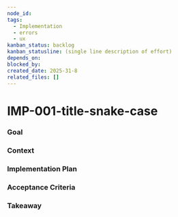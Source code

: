 ```yaml
---
node_id: 
tags:
  - Implementation
  - errors
  - ux
kanban_status: backlog
kanban_statusline: (single line description of effort)
depends_on: 
blocked_by:
created_date: 2025-31-8
related_files: []
---
```


# IMP-001-title-snake-case


### **Goal**
<!-- What is the single, clear outcome of this work? What will be true when this ticket is done? -->
<!-- LOC|X is only a MAXIMUM you do not have to output that many tokens if not required. --> 


### **Context**
<!-- Briefly, what is the user story or business need? Link to the full story, ADR, or spec for details. -->


### **Implementation Plan**
<!-- The specific, technical tasks required to complete the work. This is the "how-to" guide. Format as a checklist with -[] Step 1. -->


### **Acceptance Criteria**
<!-- How do we know this is done and working correctly? This should be testable from a user's perspective. -->


### **Takeaway**
<!-- To be filled out upon completion. What was the result? Were there any unexpected issues? Are there follow-up actions? -->




